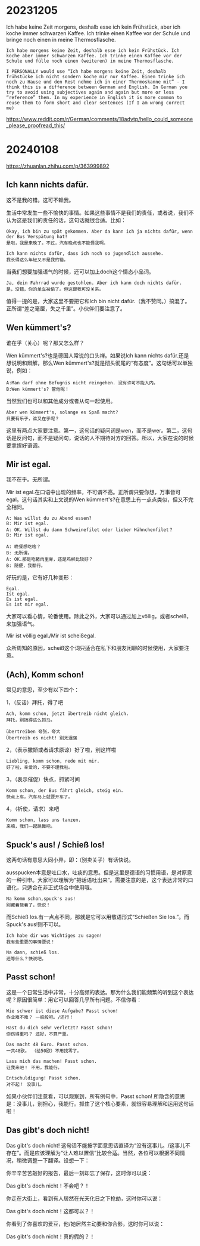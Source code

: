 # 20231205
Ich habe keine Zeit morgens, deshalb esse ich kein Frühstück, aber ich koche immer schwarzen Kaffee. Ich trinke einen Kaffee vor der Schule und bringe noch einen in meine Thermosflasche.

`````
Ich habe morgens keine Zeit, deshalb esse ich kein Frühstück. Ich koche aber immer schwarzen Kaffee. Ich trinke einen Kaffee vor der Schule und fülle noch einen (weiteren) in meine Thermosflasche.
`````

`````
I PERSONALLY would use “Ich habe morgens keine Zeit, deshalb frühstücke ich nicht sondern koche mir nur Kaffee. Einen trinke ich noch zu Hause und den Rest nehme ich in einer Thermoskanne mit” - I think this is a difference between German and English. In German you try to avoid using subjectives again and again but more or less “reference” them. In my experience in English it is more common to reuse them to form short and clear sentences (If I am wrong correct me)
`````

https://www.reddit.com/r/German/comments/18advtp/hello_could_someone_please_proofread_this/

# 20240108
https://zhuanlan.zhihu.com/p/363999892

## Ich kann nichts dafür.
这不是我的错。这可不赖我。

生活中常发生一些不愉快的事情。如果这些事情不是我们的责任，或者说，我们不认为这是我们的责任的话，这句话就很合适。比如：

`````
Okay, ich bin zu spät gekommen. Aber da kann ich ja nichts dafür, wenn der Bus Verspätung hat!
是啦，我是来晚了。不过，汽车晚点也不能怪我啊。

Ich kann nichts dafür, dass ich noch so jugendlich aussehe.
我长得这么年轻又不是我的错。
`````

当我们想要加强语气的时候，还可以加上doch这个情态小品词。

`````
Ja, dein Fahrrad wurde gestohlen. Aber ich kann doch nichts dafür.
是，没错，你的单车被偷了。但这跟我可没关系。
`````

值得一提的是，大家这里不要把它和Ich bin nicht dafür.（我不赞同。）搞混了。正所谓“差之毫厘，失之千里”。小伙伴们要注意了。

## Wen kümmert's?
谁在乎（关心）呢？那又怎么样？

Wen kümmert's?也是德国人常说的口头禅。如果说Ich kann nichts dafür.还是想说明和辩解，那么Wen kümmert's?就是彻头彻尾的“有态度”。这句话可以单独说，例如：

`````
A:Man darf ohne Befugnis nicht reingehen. 没有许可不能入内。
B:Wen kümmert's? 管他呢！
`````

当然我们也可以和其他成分或者从句一起使用。

`````
Aber wen kümmert's, solange es Spaß macht?
只要有乐子，谁又在乎呢？
`````

这里有两点大家要注意。第一，这句话的疑问词是wen，而不是wer。第二，这句话是反问句，而不是疑问句，说话的人不期待对方的回答。所以，大家在说的时候要拿捏好语调。

## Mir ist egal.
我不在乎。无所谓。

Mir ist egal.在口语中出现的频率，不可谓不高。正所谓只要你想，万事皆可egal。这句话其实和上文说的Wen kümmert's?在意思上有一点点类似，但又不完全相同。

`````
A: Was willst du zu Abend essen? 
B: Mir ist egal. 
A: OK. Willst du dann Schweinefilet oder lieber Hähnchenfilet？
B: Mir ist egal.

A: 晚餐想吃啥？
B: 无所谓。
A: OK.那是吃猪肉里脊，还是鸡柳比较好？
B: 随便，我都行。
`````

好玩的是，它有好几种变形：
`````
Egal.
Ist egal.
Es ist egal.
Es ist mir egal.
`````

大家可以看心情，轮番使用。除此之外，大家可以通过加上völlig，或者scheiß，来加强语气。

Mir ist völlig egal./Mir ist scheißegal.

众所周知的原因，scheiß这个词只适合在私下和朋友闲聊的时候使用，大家要注意。

## (Ach), Komm schon!
常见的意思，至少有以下四个：

1，（反话）拜托，得了吧
`````
Ach, komm schon, jetzt übertreib nicht gleich.
拜托，别搞得这么抓马。

übertreiben 夸张，夸大
Übertreib es nicht! 别太逞强
`````

2，（表示撒娇或者请求原谅）好了啦，别这样啦
`````
Liebling, komm schon, rede mit mir.
好了啦，亲爱的，不要不理我啦。
`````

3，（表示催促）快点，抓紧时间
`````
Komm schon, der Bus fährt gleich, steig ein.
快点上车，汽车马上就要开车了。
`````

4，（祈使，请求）来吧
`````
Komm schon, lass uns tanzen.
来嘛，我们一起跳舞吧。
`````

## Spuck's aus! / Schieß los!
这两句话有意思大同小异，即：（别卖关子）有话快说。

ausspucken本意是吐口水，吐痰的意思。但是这里是德语的习惯用语，是对原意的一种引申。大家可以理解为“把话语吐出来”。需要注意的是，这个表达非常的口语化，只适合在非正式场合中使用哦。

`````
Na komm schon,spuck's aus!
别藏着掖着了，快说！
`````

而Schieß los.有一点点不同，那就是它可以用敬语形式“Schießen Sie los.”。而Spuck's aus!则不可以。

`````
Ich habe dir was Wichtiges zu sagen!
我有些重要的事情要说！

Na dann, schieß los.
还等什么？快说吧。
`````

## Passt schon!
这是一个日常生活中非常，十分高频的表达。那为什么我们能频繁的听到这个表达呢？原因很简单：用它可以回答几乎所有问题。不信你看：

`````
Wie schwer ist diese Aufgabe? Passt schon!
作业难不难？ 一般般吧。/还行！

Hast du dich sehr verletzt? Passt schon!
你伤得重吗？ 还好，不算严重。

Das macht 48 Euro. Passt schon.
一共48欧。 （给50欧）不用找零了。

Lass mich das machen! Passt schon.
让我来吧！ 不用，我能行。

Entschuldigung! Passt schon.
对不起！ 没事儿。
`````

如果小伙伴们注意看，可以观察到，所有例句中，Passt schon! 所隐含的意思是：没事儿，别担心，我能行。抓住了这个核心要素，就很容易理解和运用这句话啦！

## Das gibt's doch nicht!
Das gibt's doch nicht! 这句话不能按字面意思话直译为“没有这事儿。/这事儿不存在”。而是应该理解为“让人难以置信”比较合适。当然，各位可以根据不同情况，稍微调整一下翻译。设想一下：

你辛辛苦苦敲好的报告，最后一刻却忘了保存，这时你可以说：

Das gibt's doch nicht！不会吧？！

你走在大街上，看到有人居然在光天化日之下抢劫，这时你可以说：

Das gibt's doch nicht！这都可以？！

你看到了你喜欢的爱豆，他/她居然主动要和你合影，这时你可以说：

Das gibt's doch nicht！真的假的？！